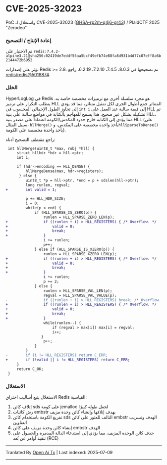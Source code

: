 # CVE-2025-32023

PoC واستغلال لـ CVE-2025-32023 ([GHSA-rp2m-q4j6-gr43](https://github.com/redis/redis/security/advisories/GHSA-rp2m-q4j6-gr43)) / PlaidCTF 2025 "Zerodeo"


### إعادة الإنتاج / التصحيح

تم الاختبار على `redis:7.4.2-alpine3.21@sha256:02419de7eddf55aa5bcf49efb74e88fa8d931b4d77c07eff8a6b2144472b6952`

تؤثر على إصدارات Redis >= 2.8. تم تصحيحها في 8.0.3، 7.4.5، 7.2.10، 6.2.19، راجع [redis/redis@5018874](https://github.com/redis/redis/commit/50188747cbfe43528d2719399a2a3c9599169445).


### الخلل

HyperLogLog في Redis هو مجرد سلسلة أخرى مع ترميزات مخصصة خاصة به. يتطلب التكرار على ترميز HLL المتناثر جمع أطوال الجري لكل تمثيل متناثر، مما قد يؤدي إلى تجاوز الطول الإجمالي المحسوب في `int i` إلى قيمة سالبة عند العمل على HLL تم تشكيله بشكل غير صحيح. هذا يسمح للمهاجم بالكتابة في مواضع سالبة على بنية HLL، مما يؤدي إلى الكتابة خارج حدود المكدس/الكومة اعتماداً على مصدر بنية HLL (على سبيل المثال، `hllMerge()` يأخذ واحدة مخصصة على المكدس، و`hllSparseToDense()` يأخذ واحدة مخصصة على الكومة).

راجع مقتطف التصحيح أدناه:

```diff
 int hllMerge(uint8_t *max, robj *hll) {
     struct hllhdr *hdr = hll->ptr;
     int i;

     if (hdr->encoding == HLL_DENSE) {
         hllMergeDense(max, hdr->registers);
      } else {
         uint8_t *p = hll->ptr, *end = p + sdslen(hll->ptr);
         long runlen, regval;
+        int valid = 1;
 
         p += HLL_HDR_SIZE;
         i = 0;
         while(p < end) {
             if (HLL_SPARSE_IS_ZERO(p)) {
                 runlen = HLL_SPARSE_ZERO_LEN(p);
+                if ((runlen + i) > HLL_REGISTERS) { /* Overflow. */
+                    valid = 0;
+                    break;
+                }
                 i += runlen;
                 p++;
             } else if (HLL_SPARSE_IS_XZERO(p)) {
                 runlen = HLL_SPARSE_XZERO_LEN(p);
+                if ((runlen + i) > HLL_REGISTERS) { /* Overflow. */
+                    valid = 0;
+                    break;
+                }
                 i += runlen;
                 p += 2;
             } else {
                 runlen = HLL_SPARSE_VAL_LEN(p);
                 regval = HLL_SPARSE_VAL_VALUE(p);
-                if ((runlen + i) > HLL_REGISTERS) break; /* Overflow. */
+                if ((runlen + i) > HLL_REGISTERS) { /* Overflow. */
+                    valid = 0;
+                    break;
+                }
                 while(runlen--) {
                     if (regval > max[i]) max[i] = regval;
                     i++;
                }
                 p++;
             }
         }
-        if (i != HLL_REGISTERS) return C_ERR;
+        if (!valid || i != HLL_REGISTERS) return C_ERR;
     }
     return C_OK;
 }
```
### الاستغلال

الاستغلال يتبع أساليب اختراق Redis القياسية:
1. إتلاف كائن sds على كومة jemalloc لجعل طوله كبيرًا
2. رش كائنات embstr بهدف إتلافها وإنشاء كائن وحدة مزيف
3. تفريغ الكومة باستخدام كائن sds التالف للعثور على كائن embstr الهدف وتسريب العناوين
4. إنشاء كائن وحدة مزيف على كائن embstr الهدف
5. حذف كائن الوحدة المزيف، مما يؤدي إلى استدعاء الدالة المدمرة والحصول على تنفيذ أوامر عن بُعد (RCE)

---

Tranlated By [Open Ai Tx](https://github.com/OpenAiTx/OpenAiTx) | Last indexed: 2025-07-09

---